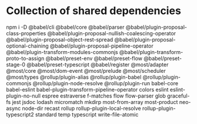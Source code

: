 # Collection of shared dependencies 

npm i -D @babel/cli @babel/core @babel/parser @babel/plugin-proposal-class-properties @babel/plugin-proposal-nullish-coalescing-operator @babel/plugin-proposal-object-rest-spread @babel/plugin-proposal-optional-chaining @babel/plugin-proposal-pipeline-operator @babel/plugin-transform-modules-commonjs @babel/plugin-transform-proto-to-assign @babel/preset-env @babel/preset-flow @babel/preset-stage-0 @babel/preset-typescript @babel/register @most/adapter @most/core @most/dom-event @most/prelude @most/scheduler @most/types @rollup/plugin-alias @rollup/plugin-babel @rollup/plugin-commonjs @rollup/plugin-node-resolve @rollup/plugin-run babel-core babel-eslint babel-plugin-transform-pipeline-operator colors eslint eslint-plugin-no-null espree estraverse f-matches flow flow-parser glob graceful-fs jest jsdoc lodash micromatch mkdirp most-from-array most-product neo-async node-dir recast rollup rollup-plugin-local-resolve rollup-plugin-typescript2 standard temp typescript write-file-atomic